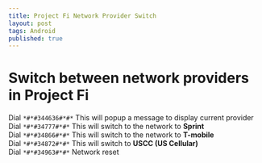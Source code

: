 ```yaml
---
title: Project Fi Network Provider Switch
layout: post
tags: Android
published: true
---
```



# Switch between network providers in Project Fi

Dial ```*#*#344636#*#*``` This will popup a message to display current provider  
Dial ```*#*#34777#*#*``` This will switch to the network to **Sprint**  
Dial ```*#*#34866#*#*``` This will switch to the network to **T-mobile**  
Dial ```*#*#34872#*#*``` This will switch to **USCC (US Cellular)**   
Dial ```*#*#34963#*#*``` Network reset  